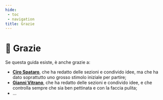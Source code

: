 ```yaml
---
hide:
 - toc
 - navigation
title: Grazie
---
```



# 🙏 Grazie

Se questa guida esiste, è anche grazie a:

- [**Ciro Spataro**](https://twitter.com/cirospat), che ha redatto delle sezioni e condivido idee, ma che ha dato soprattutto uno grosso stimolo iniziale per partire;
- [**Gianni Vitrano**](https://twitter.com/gbvitrano), che ha redatto delle sezioni e condivido idee, e che controlla sempre che sia ben pettinata e con la faccia pulita;
- ...

